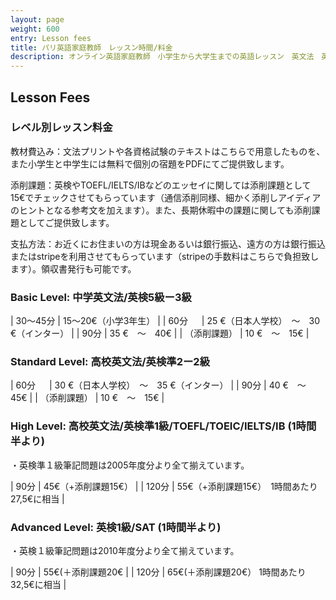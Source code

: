 ```yaml
---
layout: page
weight: 600
entry: Lesson fees
title: パリ英語家庭教師　レッスン時間/料金
description: オンライン英語家庭教師　小学生から大学生までの英語レッスン　英文法　英語エッセイ　英検　TOEFL　IB　SAT　IELTS　TOEIC　帰国子女受験など幅広く対応。フランス・パリだけでなくヨーロッパ各国、日本の生徒さんにもレッスンを提供しています。講師は日本人女性　英検1級　仏検1級保持。
---
```


## Lesson Fees

### レベル別レッスン料金

教材費込み：文法プリントや各資格試験のテキストはこちらで用意したものを、また小学生と中学生には無料で個別の宿題をPDFにてご提供致します。

添削課題：英検やTOEFL/IELTS/IBなどのエッセイに関しては添削課題として15€でチェックさせてもらっています（通信添削同様、細かく添削しアイディアのヒントとなる参考文を加えます）。また、長期休暇中の課題に関しても添削課題としてご提供致します。

支払方法：お近くにお住まいの方は現金あるいは銀行振込、遠方の方は銀行振込またはstripeを利用させてもらっています（stripeの手数料はこちらで負担致します）。領収書発行も可能です。

### Basic Level: 中学英文法/英検5級ー3級 

|   30〜45分 |   15〜20€（小学3年生）    |
|   60分 　  |    25 €（日本人学校）　〜　30 €（インター） |
|   90分     |   35 €　〜　40€   |
|  （添削課題） |   10 €　〜　15€   |

### Standard Level: 高校英文法/英検準2ー2級 

|   60分 　  |    30 €（日本人学校）　〜　35 €（インター） |
|   90分     |   40 €　〜　45€   |
|  （添削課題） |   10 €　〜　15€   |

### High Level: 高校英文法/英検準1級/TOEFL/TOEIC/IELTS/IB   (1時間半より)

・英検準１級筆記問題は2005年度分より全て揃えています。

|   90分  |   45€（+添削課題15€） | 
|   120分   |   55€（+添削課題15€）　1時間あたり27,5€に相当  |

### Advanced Level: 英検1級/SAT  (1時間半より)

・英検１級筆記問題は2010年度分より全て揃えています。

|   90分  |   55€(＋添削課題20€ | 
|   120分     |   65€(＋添削課題20€） 1時間あたり32,5€に相当 |
